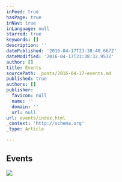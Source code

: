 ```yaml
---
inFeed: true
hasPage: true
inNav: true
inLanguage: null
starred: true
keywords: []
description: ''
datePublished: '2016-04-17T23:38:40.667Z'
dateModified: '2016-04-17T23:38:32.953Z'
author: []
title: Events
sourcePath: _posts/2016-04-17-events.md
published: true
authors: []
publisher:
  favicon: null
  name: ''
  domain: ''
  url: null
url: events/index.html
_context: 'http://schema.org'
_type: Article

---
```

## Events
![](https://the-grid-user-content.s3-us-west-2.amazonaws.com/5ff5914f-b958-421d-9e4a-8dff24544b71.png)